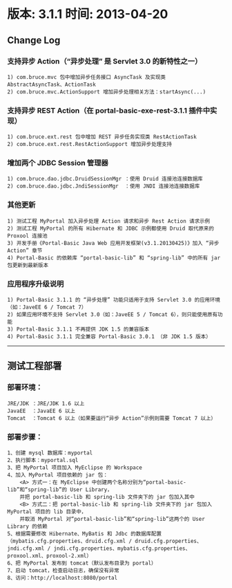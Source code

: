 # 版本: 3.1.1    时间: 2013-04-20 #

## Change Log ##

### 支持异步 Action（“异步处理” 是 Servlet 3.0 的新特性之一） ###
```
1) com.bruce.mvc 包中增加异步任务接口 AsyncTask 及实现类 AbstractAsyncTask、ActionTask
2) com.bruce.mvc.ActionSupport 增加异步处理相关方法：startAsync(...)
```

### 支持异步 REST Action（在 portal-basic-exe-rest-3.1.1 插件中实现） ###
```
1) com.bruce.ext.rest 包中增加 REST 异步任务实现类 RestActionTask
2) com.bruce.ext.rest.RestActionSupport 增加异步处理支持
```

### 增加两个 JDBC Session 管理器 ###
```
1) com.bruce.dao.jdbc.DruidSessionMgr ：使用 Druid 连接池连接数据库
2) com.bruce.dao.jdbc.JndiSessionMgr  ：使用 JNDI 连接池连接数据库
```

### 其他更新 ###
```
1) 测试工程 MyPortal 加入异步处理 Action 请求和异步 Rest Action 请求示例
2) 测试工程 MyPortal 的所有 Hibernate 和 JDBC 示例都使用 Druid 取代原来的 Proxool 连接池
3) 开发手册《Portal-Basic Java Web 应用开发框架(v3.1.20130425)》加入 “异步 Action” 章节
4) Portal-Basic 的依赖库 “portal-basic-lib” 和 “spring-lib” 中的所有 jar 包更新到最新版本
```

### 应用程序升级说明 ###
```
1) Portal-Basic 3.1.1 的 “异步处理” 功能只适用于支持 Servlet 3.0 的应用环境（如：JaveEE 6 / Tomcat 7）
2) 如果应用环境不支持 Servlet 3.0（如：JaveEE 5 / Tomcat 6），则只能使用原有功能
3) Portal-Basic 3.1.1 不再提供 JDK 1.5 的兼容版本
4) Portal-Basic 3.1.1 完全兼容 Portal-Basic 3.0.1 （非 JDK 1.5 版本）
```


---


## 测试工程部署 ##

### 部署环境： ###
```
JRE/JDK	：JRE/JDK 1.6 以上
JavaEE	：JavaEE 6 以上
Tomcat	：Tomcat 6 以上（如果要运行“异步 Action”示例则需要 Tomcat 7 以上）
```
### 部署步骤： ###
```
1、创建 mysql 数据库：myportal
2、执行脚本：myportal.sql
3、把 MyPortal 项目加入 MyEclipse 的 Workspace
4、加入 MyPortal 项目依赖的 jar 包：
    <A> 方式一：在 MyEclipse 中创建两个名称分别为“portal-basic-lib”和“spring-lib”的 User Library，
    并把 portal-basic-lib 和 spring-lib 文件夹下的 jar 包加入其中
    <B> 方式二：把 portal-basic-lib 和 spring-lib 文件夹下的 jar 包加入 MyPortal 项目的 lib 目录中，
    并取消 MyPortal 对“portal-basic-lib”和“spring-lib”这两个的 User Library 的依赖
5、根据需要修改 Hibernate、MyBatis 和 Jdbc 的数据库配置（mybatis.cfg.properties、druid.cfg.xml / druid.cfg.properties、jndi.cfg.xml / jndi.cfg.properties、mybatis.cfg.properties、proxool.xml、proxool-2.xml）
6、把 MyPortal 发布到 tomcat（默认发布目录为 portal）
7、启动 tomcat，检查启动日志，确保没有异常
8、访问：http://localhost:8080/portal
```